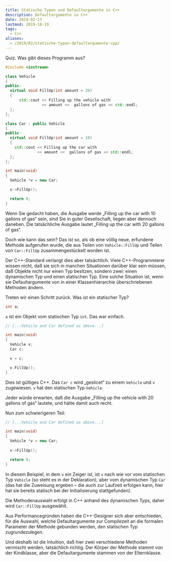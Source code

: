 ```yaml
---
title: Statische Typen und Defaultargumente in C++
description: Defaultargumente in C++
date: 2019-02-17
lastmod: 2019-10-19
tags:
  - C++
aliases:
  - /2019/02/statische-typen-defaultargumente-cpp/
---
```

Quiz. Was gibt dieses Programm aus?

```c++
#include <iostream>

class Vehicle
{
public:
  virtual void FillUp(int amount = 20)
  {
      std::cout << Filling up the vehicle with 
                << amount <<  gallons of gas << std::endl;
  };
};

class Car : public Vehicle
{
public:
  virtual void FillUp(int amount = 10)
  {
    std::cout << Filling up the car with 
              << amount <<  gallons of gas << std::endl;
  };
};

int main(void)
{
  Vehicle *v = new Car;

  v->FillUp();

  return 0;
}
```

Wenn Sie gedacht haben, die Ausgabe werde „Filling up the car with 10 gallons of gas“ sein, sind Sie in guter Gesellschaft, liegen aber dennoch daneben. Die tatsächliche Ausgabe lautet „Filling up the car with 20 gallons of gas“.

Doch wie kann das sein? Das ist so, als ob eine völlig neue, erfundene Methode aufgerufen wurde, die aus Teilen von `Vehicle::FillUp` und Teilen von `Car::FillUp` zusammengestückelt worden ist.

Der C++-Standard verlangt dies aber tatsächlich. Viele C++-Programmierer wissen nicht, daß sie sich in manchen Situationen darüber klar sein müssen, daß Objekte nicht nur einen Typ besitzen, sondern zwei: einen dynamischen Typ und einen statischen Typ. Eine solche Situation ist, wenn sie Defaultargumente von in einer Klassenhierarchie überschriebenen Methoden ändern.

Treten wir einen Schritt zurück. Was ist ein statischer Typ?

```c++
int a;
```

`a` ist ein Objekt vom statischen Typ `int`. Das war einfach.

```c++
// [...Vehicle and Car defined as above...]

int main(void)
{
  Vehicle v;
  Car c;

  v = c;

  v.FillUp();
}
```

Dies ist gültiges C++. Das `Car c` wird „geslicet“ zu einem `Vehicle` und `v` zugewiesen. `v` hat den statischen Typ `Vehicle`.

Jeder würde erwarten, daß die Ausgabe „Filling up the vehicle with 20 gallons of gas“ lautete, und hätte damit auch recht.

Nun zum schwierigeren Teil:

```c++
// [...Vehicle and Car defined as above...]

int main(void)
{
  Vehicle *v = new Car;
  
  v->FillUp();

  return 0;
}
```

In diesem Beispiel, in dem `v` ein Zeiger ist, ist `v` nach wie vor vom statischen Typ `Vehicle` (so steht es in der Deklaration), aber vom dynamischen Typ `Car` (das hat die Zuweisung ergeben – die auch zur Laufzeit erfolgen kann, hier hat sie bereits statisch bei der Initialisierung stattgefunden).

Die Methodenauswahl erfolgt in C++ anhand des dynamischen Typs, daher wird `Car::FillUp` ausgewählt.

Aus Performancegründen haben die C++-Designer sich aber entschieden, für die Auswahl, welche Defaultargumente zur Compilezeit an die formalen Parameter der Methode gebunden werden, den statischen Typ zugrundezulegen.

Und deshalb ist die Intuition, daß hier zwei verschiedene Methoden vermischt werden, tatsächlich richtig. Der Körper der Methode stammt von der Kindklasse, aber die Defaultargumente stammen von der Elternklasse.
